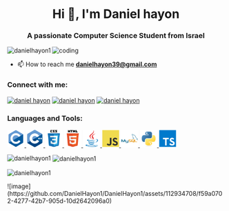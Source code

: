 <h1 align="center">Hi 👋, I'm Daniel hayon</h1>
<h3 align="center">A passionate Computer Science Student from Israel</h3>

<img align= "right" alt ="coding" width ="400" src = "![image](https://github.com/DanielHayon1/DanielHayon1/assets/112934708/02c8410b-b166-48dc-a639-38b0d8e718ec)
">
<p align="left"> <img src="https://komarev.com/ghpvc/?username=danielhayon1&label=Profile%20views&color=0e75b6&style=flat" alt="danielhayon1" /> </p>

- 📫 How to reach me **danielhayon39@gmail.com**

<h3 align="left">Connect with me:</h3>
<p align="left">
<a href="https://linkedin.com/in/daniel hayon" target="blank"><img align="center" src="https://raw.githubusercontent.com/rahuldkjain/github-profile-readme-generator/master/src/images/icons/Social/linked-in-alt.svg" alt="daniel hayon" height="30" width="40" /></a>
<a href="https://fb.com/daniel hayon" target="blank"><img align="center" src="https://raw.githubusercontent.com/rahuldkjain/github-profile-readme-generator/master/src/images/icons/Social/facebook.svg" alt="daniel hayon" height="30" width="40" /></a>
<a href="https://instagram.com/daniel hayon" target="blank"><img align="center" src="https://raw.githubusercontent.com/rahuldkjain/github-profile-readme-generator/master/src/images/icons/Social/instagram.svg" alt="daniel hayon" height="30" width="40" /></a>
</p>

<h3 align="left">Languages and Tools:</h3>
<p align="left"> <a href="https://www.cprogramming.com/" target="_blank" rel="noreferrer"> <img src="https://raw.githubusercontent.com/devicons/devicon/master/icons/c/c-original.svg" alt="c" width="40" height="40"/> </a> <a href="https://www.w3schools.com/cpp/" target="_blank" rel="noreferrer"> <img src="https://raw.githubusercontent.com/devicons/devicon/master/icons/cplusplus/cplusplus-original.svg" alt="cplusplus" width="40" height="40"/> </a> <a href="https://www.w3schools.com/css/" target="_blank" rel="noreferrer"> <img src="https://raw.githubusercontent.com/devicons/devicon/master/icons/css3/css3-original-wordmark.svg" alt="css3" width="40" height="40"/> </a> <a href="https://www.w3.org/html/" target="_blank" rel="noreferrer"> <img src="https://raw.githubusercontent.com/devicons/devicon/master/icons/html5/html5-original-wordmark.svg" alt="html5" width="40" height="40"/> </a> <a href="https://www.java.com" target="_blank" rel="noreferrer"> <img src="https://raw.githubusercontent.com/devicons/devicon/master/icons/java/java-original.svg" alt="java" width="40" height="40"/> </a> <a href="https://developer.mozilla.org/en-US/docs/Web/JavaScript" target="_blank" rel="noreferrer"> <img src="https://raw.githubusercontent.com/devicons/devicon/master/icons/javascript/javascript-original.svg" alt="javascript" width="40" height="40"/> </a> <a href="https://www.mysql.com/" target="_blank" rel="noreferrer"> <img src="https://raw.githubusercontent.com/devicons/devicon/master/icons/mysql/mysql-original-wordmark.svg" alt="mysql" width="40" height="40"/> </a> <a href="https://www.python.org" target="_blank" rel="noreferrer"> <img src="https://raw.githubusercontent.com/devicons/devicon/master/icons/python/python-original.svg" alt="python" width="40" height="40"/> </a> <a href="https://www.typescriptlang.org/" target="_blank" rel="noreferrer"> <img src="https://raw.githubusercontent.com/devicons/devicon/master/icons/typescript/typescript-original.svg" alt="typescript" width="40" height="40"/> </a> </p>

<p><img align="left" src="https://github-readme-stats.vercel.app/api/top-langs?username=danielhayon1&show_icons=true&locale=en&layout=compact" alt="danielhayon1" /></p>

<p>&nbsp;<img align="center" src="https://github-readme-stats.vercel.app/api?username=danielhayon1&show_icons=true&locale=en" alt="danielhayon1" /></p>

<p><img align="center" src="https://github-readme-streak-stats.herokuapp.com/?user=danielhayon1&" alt="danielhayon1" /></p>
![image](https://github.com/DanielHayon1/DanielHayon1/assets/112934708/f59a0702-4277-42b7-905d-10d2642096a0)
